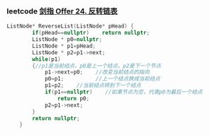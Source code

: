 ### leetcode [剑指 Offer 24. 反转链表](https://leetcode-cn.com/problems/fan-zhuan-lian-biao-lcof/)

```cpp
ListNode* ReverseList(ListNode* pHead) {
        if(pHead==nullptr)    return nullptr;
        ListNode * p0=nullptr;
        ListNode * p1=pHead;
        ListNode * p2=p1->next;
        while(p1)
        {//p1是当前结点，p0是上一个结点，p2是下一个节点
            p1->next=p0;    //改变当前结点的指向
            p0=p1;          //上一个结点换成当前结点
            p1=p2;    //当前结点转到下一个结点
            if(p1==nullptr)    //如果节点为空，代表p0为最后一个结点
                return p0;
            p2=p1->next;
        }
        return nullptr;
    }
```

